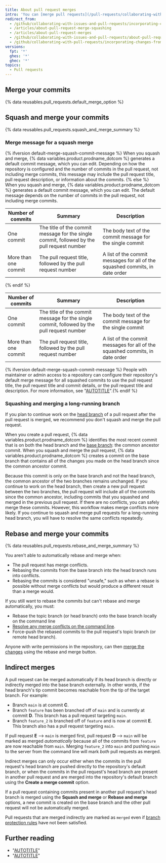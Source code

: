 ```yaml
---
title: About pull request merges
intro: 'You can [merge pull requests](/pull-requests/collaborating-with-pull-requests/incorporating-changes-from-a-pull-request/merging-a-pull-request) by retaining all the commits in a feature branch, squashing all commits into a single commit, or by rebasing individual commits from the `head` branch onto the `base` branch.'
redirect_from:
  - /github/collaborating-with-issues-and-pull-requests/incorporating-changes-from-a-pull-request/about-pull-request-merges
  - /articles/about-pull-request-merge-squashing
  - /articles/about-pull-request-merges
  - /github/collaborating-with-issues-and-pull-requests/about-pull-request-merges
  - /github/collaborating-with-pull-requests/incorporating-changes-from-a-pull-request/about-pull-request-merges
versions:
  fpt: '*'
  ghes: '*'
  ghec: '*'
topics:
  - Pull requests
---
```

## Merge your commits

{% data reusables.pull_requests.default_merge_option %}

## Squash and merge your commits

{% data reusables.pull_requests.squash_and_merge_summary %}

### Merge message for a squash merge

{% ifversion default-merge-squash-commit-message %}
When you squash and merge, {% data variables.product.prodname_dotcom %} generates a default commit message, which you can edit. Depending on how the repository is configured and the number of commits in the pull request, not including merge commits, this message may include the pull request title, pull request description, or information about the commits.
{% else %}
When you squash and merge, {% data variables.product.prodname_dotcom %} generates a default commit message, which you can edit. The default message depends on the number of commits in the pull request, not including merge commits.

| Number of commits | Summary | Description |
| ----------------- | ------- | ----------- |
| One commit | The title of the commit message for the single commit, followed by the pull request number | The body text of the commit message for the single commit |
| More than one commit | The pull request title, followed by the pull request number | A list of the commit messages for all of the squashed commits, in date order |

{% endif %}

| Number of commits | Summary | Description |
| ----------------- | ------- | ----------- |
| One commit | The title of the commit message for the single commit, followed by the pull request number | The body text of the commit message for the single commit |
| More than one commit | The pull request title, followed by the pull request number | A list of the commit messages for all of the squashed commits, in date order |

{% ifversion default-merge-squash-commit-message %}
People with maintainer or admin access to a repository can configure their repository's default merge message for all squashed commits to use the pull request title, the pull request title and commit details, or the pull request title and description. For more information, see "[AUTOTITLE](/repositories/configuring-branches-and-merges-in-your-repository/configuring-pull-request-merges/configuring-commit-squashing-for-pull-requests)".{% endif %}

### Squashing and merging a long-running branch

If you plan to continue work on the [head branch](/get-started/learning-about-github/github-glossary#head-branch) of a pull request after the pull request is merged, we recommend you don't squash and merge the pull request.

When you create a pull request, {% data variables.product.prodname_dotcom %} identifies the most recent commit that is on both the head branch and the [base branch](/get-started/learning-about-github/github-glossary#base-branch): the common ancestor commit. When you squash and merge the pull request, {% data variables.product.prodname_dotcom %} creates a commit on the base branch that contains all of the changes you made on the head branch since the common ancestor commit.

Because this commit is only on the base branch and not the head branch, the common ancestor of the two branches remains unchanged. If you continue to work on the head branch, then create a new pull request between the two branches, the pull request will include all of the commits since the common ancestor, including commits that you squashed and merged in the previous pull request. If there are no conflicts, you can safely merge these commits. However, this workflow makes merge conflicts more likely. If you continue to squash and merge pull requests for a long-running head branch, you will have to resolve the same conflicts repeatedly.

## Rebase and merge your commits

{% data reusables.pull_requests.rebase_and_merge_summary %}

You aren't able to automatically rebase and merge when:
* The pull request has merge conflicts.
* Rebasing the commits from the base branch into the head branch runs into conflicts.
* Rebasing the commits is considered "unsafe," such as when a rebase is possible without merge conflicts but would produce a different result than a merge would.

If you still want to rebase the commits but can't rebase and merge automatically, you must:
* Rebase the topic branch (or head branch) onto the base branch locally on the command line
* [Resolve any merge conflicts on the command line](/pull-requests/collaborating-with-pull-requests/addressing-merge-conflicts/resolving-a-merge-conflict-using-the-command-line).
* Force-push the rebased commits to the pull request's topic branch (or remote head branch).

Anyone with write permissions in the repository, can then [merge the changes](/pull-requests/collaborating-with-pull-requests/incorporating-changes-from-a-pull-request/merging-a-pull-request) using the rebase and merge button.

## Indirect merges

A pull request can be merged automatically if its head branch is directly or indirectly merged into the base branch externally. In other words, if the head branch's tip commit becomes reachable from the tip of the target branch. For example:

* Branch `main` is at commit **C**.
* Branch `feature` has been branched off of `main` and is currently at commit **D**. This branch has a pull request targeting `main`.
* Branch `feature_2` is branched off of `feature` and is now at commit **E**. This branch also has a pull request targeting `main`.

If pull request **E** --> `main` is merged first, pull request **D** --> `main` will be marked as merged _automatically_ because all of the commits from `feature` are now reachable from `main`. Merging `feature_2` into `main` and pushing `main` to the server from the command line will mark _both_ pull requests as merged.

Indirect merges can only occur either when the commits in the pull request's head branch are pushed directly to the repository's default branch, or when the commits in the pull request's head branch are present in another pull request and are merged into the repository's default branch using the **Create a merge commit** option.

If a pull request containing commits present in another pull request's head branch is merged using the **Squash and merge** or **Rebase and merge** options, a new commit is created on the base branch and the other pull request will not be automatically merged.

Pull requests that are merged indirectly are marked as `merged` even if [branch protection rules](/repositories/configuring-branches-and-merges-in-your-repository/managing-protected-branches/about-protected-branches#about-branch-protection-rules) have not been satisfied.

## Further reading

* "[AUTOTITLE](/pull-requests/collaborating-with-pull-requests/proposing-changes-to-your-work-with-pull-requests/about-pull-requests)"
* "[AUTOTITLE](/pull-requests/collaborating-with-pull-requests/addressing-merge-conflicts)"

